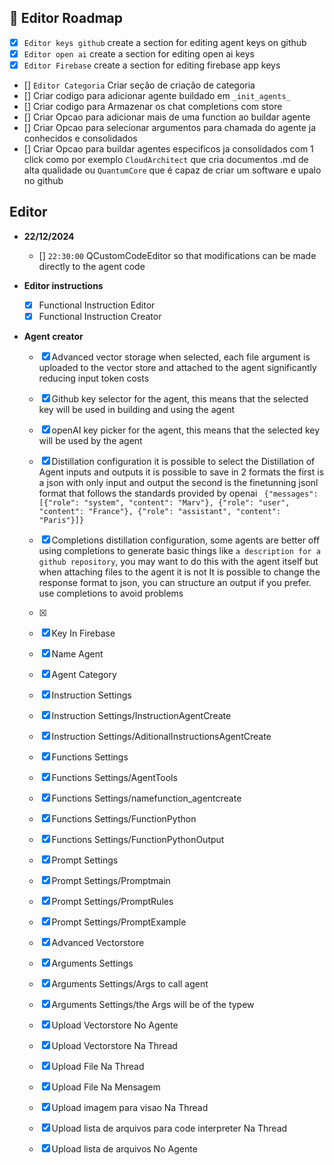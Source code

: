 ## 📖 Editor Roadmap
- [X] `Editor keys github` create a section for editing agent keys on github
- [X] `Editor open ai` create a section for editing open ai keys
- [X] `Editor Firebase` create a section for editing firebase app keys
- [] `Editor Categoria` Criar seção de criação de categoria
- []  Criar codigo para adicionar agente buildado em `_init_agents_`
- []  Criar codigo para Armazenar os chat completions com store
- []  Criar Opcao para adicionar mais de uma function ao buildar agente
- []  Criar Opcao para selecionar argumentos para chamada do agente ja conhecidos e consolidados
- []  Criar Opcao para buildar agentes especificos ja consolidados com 1 click como por exemplo `CloudArchitect` que cria documentos .md de alta qualidade ou `QuantumCore` que é capaz de criar um software e upalo no github



## **Editor**  
- **22/12/2024**  
  - [] `22:30:00` QCustomCodeEditor so that modifications can be made directly to the agent code


- **Editor instructions**  
  - [X] Functional Instruction Editor 
  - [X] Functional Instruction Creator 

- **Agent creator**  
  - [X] Advanced vector storage when selected, each file argument is uploaded to the vector store and attached to the agent significantly reducing input token costs
  - [X] Github key selector for the agent, this means that the selected key will be used in building and using the agent
  - [X] openAI key picker for the agent, this means that the selected key will be used by the agent
  - [X] Distillation configuration it is possible to select the Distillation of Agent inputs and outputs it is possible to save in 2 formats the first is a json with only input and output the second is the finetunning jsonl format that follows the standards provided by openai ` {"messages": [{"role": "system", "content": "Marv"}, {"role": "user", "content": "France"}, {"role": "assistant", "content": "Paris"}]}`
  - [X] Completions distillation configuration, some agents are better off using completions to generate basic things like `a description for a github repository`, you may want to do this with the agent itself but when attaching files to the agent it is not It is possible to change the response format to json, you can structure an output if you prefer. use completions to avoid problems
  - [X]
  - [X] Key In Firebase
  - [X] Name Agent
  - [X] Agent Category
  - [X] Instruction Settings
  - [X] Instruction Settings/InstructionAgentCreate
  - [X] Instruction Settings/AditionalInstructionsAgentCreate
  - [X] Functions Settings
  - [X] Functions Settings/AgentTools
  - [X] Functions Settings/namefunction_agentcreate
  - [X] Functions Settings/FunctionPython
  - [X] Functions Settings/FunctionPythonOutput
  - [X] Prompt Settings
  - [X] Prompt Settings/Promptmain
  - [X] Prompt Settings/PromptRules
  - [X] Prompt Settings/PromptExample
  - [X] Advanced Vectorstore
  - [X] Arguments Settings
  - [X] Arguments Settings/Args to call agent
  - [X] Arguments Settings/the Args will be of the typew
  - [X] Upload Vectorstore No Agente
  - [X] Upload Vectorstore Na Thread
  - [X] Upload File Na Thread
  - [X] Upload File Na Mensagem
  - [X] Upload imagem para visao Na Thread
  - [X] Upload lista de arquivos para code interpreter Na Thread
  - [X] Upload lista de arquivos No Agente


